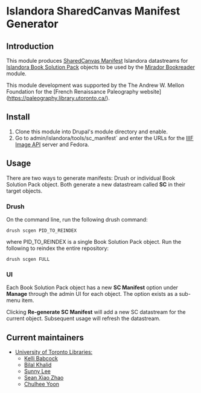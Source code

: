 # Islandora SharedCanvas Manifest Generator

## Introduction

This module produces [SharedCanvas Manifest](http://iiif.io/api/presentation/2.0/#manifest) Islandora datastreams for [Islandora Book Solution Pack](https://github.com/Islandora/islandora_solution_pack_book) objects to be used by the [Mirador Bookreader](https://github.com/utlib/islandora_mirador_bookreader) module. 

This module development was supported by the The Andrew W. Mellon Foundation for the [French Renaissance Paleography website] (https://paleography.library.utoronto.ca/).

## Install
1. Clone this module into Drupal's module directory and enable.
3. Go to admin/islandora/tools/sc_manifest` and enter the URLs for the [IIIF Image API](http://iiif.io/api/image/2.0/) server and Fedora.

## Usage
There are two ways to generate manifests: Drush or individual Book Solution Pack object. Both generate a new datastream called **SC** in their target objects.
### Drush
On the command line, run the following drush command:
```
drush scgen PID_TO_REINDEX
```
where PID_TO_REINDEX is a single Book Solution Pack object.
Run the following to reindex the entire repository:
```
drush scgen FULL
```
### UI
Each Book Solution Pack object has a new **SC Manifest** option under **Manage** through the admin UI for each object. The option exists as a sub-menu item.

Clicking **Re-generate SC Manifest** will add a new SC datastream for the current object. Subsequent usage will refresh the datastream.

## Current maintainers

* [University of Toronto Libraries:](http://its.library.utoronto.ca/)
	* [Kelli Babcock](http://its.library.utoronto.ca/staff/kelli-babcock)
	* [Bilal Khalid](https://github.com/bilalkhalid)
	* [Sunny Lee](https://github.com/sunnywd)
	* [Sean Xiao Zhao](https://github.com/sean-xiao-zhao7)
	* [Chulhee Yoon](https://github.com/cyoon84)

